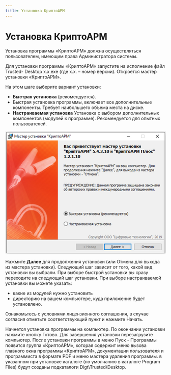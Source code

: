 ```yaml
---
title: Установка КриптоАРМ
---
```

# Установка КриптоАРМ
Установка программы «КриптоАРМ» должна осуществляться пользователем, имеющим права Администратора системы.

Для установки программы «КриптоАРМ» запустите на исполнение файл Trusted- Desktop х.х.exe (где x.x. – номер версии). Откроется мастер установки «КриптоАРМ».

На этом шаге выберите вариант установки:
* **Быстрая установка** (рекомендуется).
* Быстрая установка программы, включает все дополнительные компоненты. Требует наибольшего объема места на диске.
* **Настраиваемая установка**
Установка с выбором дополнительных компонентов (модулей к программе). Рекомендуется для опытных пользователей.

![Скриншот 1](./_images/установка1.jpg)

Нажмите **Далее** для продолжения установки (или Отмена для выхода из мастера установки).
Следующий шаг зависит от того, какой вид установки вы выбрали.
При выборе быстрой установки вы сразу переходите на следующий шаг установки.
При выборе настраиваемой установки вы можете указать:
- какие из модулей нужно установить
- директорию на вашем компьютере, куда приложение будет установлено.


Ознакомьтесь с условиями лицензионного соглашения, в случае согласия отметьте соответствующий пункт и нажмите Начать.


Начнется установка программы на компьютер.
По окончании установки нажмите кнопку Готово. Для завершения установки перезагрузите компьютер.
После установки программы
в меню Пуск - Программы появится группа «КриптоАРМ», которая содержит меню вызова главного окна программы «КриптоАРМ», документации пользователя и программиста в формате PDF и меню мастера удаления программы.
в указанном при установке каталоге (по умолчанию в каталоге Program Files) будут созданы подкаталоги Digt\Trusted\Desktop.